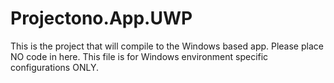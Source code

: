 ﻿# Projectono.App.UWP

This is the project that will compile to the Windows based app.
Please place NO code in here.
This file is for Windows environment specific configurations ONLY.